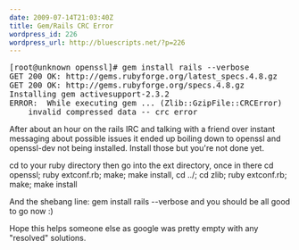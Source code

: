 ```yaml
---
date: 2009-07-14T21:03:40Z
title: Gem/Rails CRC Error
wordpress_id: 226
wordpress_url: http://bluescripts.net/?p=226
---
```


<pre>[root@unknown openssl]# gem install rails --verbose
GET 200 OK: http://gems.rubyforge.org/latest_specs.4.8.gz
GET 200 OK: http://gems.rubyforge.org/specs.4.8.gz
Installing gem activesupport-2.3.2
ERROR:  While executing gem ... (Zlib::GzipFile::CRCError)
    invalid compressed data -- crc error</pre>
After about an hour on the rails IRC and talking with a friend over instant messaging about possible issues it ended up boiling down to openssl and openssl-dev not being installed. Install those but you're not done yet.

cd to your ruby directory then go into the ext directory, once in there cd openssl; ruby extconf.rb; make; make install, cd ../; cd zlib; ruby extconf.rb; make; make install

And the shebang line: gem install rails --verbose and you should be all good to go now :)

Hope this helps someone else as google was pretty empty with any "resolved" solutions.
